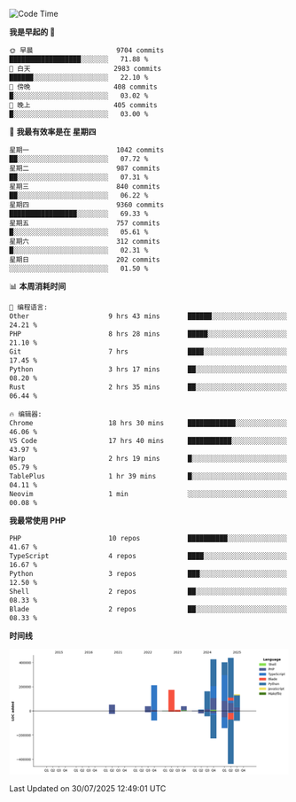 <!--START_SECTION:waka-->
![Code Time](http://img.shields.io/badge/Code%20Time-3%2C920%20hrs%2029%20mins-blue)

**我是早起的 🐤** 

```text
🌞 早晨                     9704 commits        ██████████████████░░░░░░░   71.88 % 
🌆 白天                     2983 commits        ██████░░░░░░░░░░░░░░░░░░░   22.10 % 
🌃 傍晚                     408 commits         █░░░░░░░░░░░░░░░░░░░░░░░░   03.02 % 
🌙 晚上                     405 commits         █░░░░░░░░░░░░░░░░░░░░░░░░   03.00 % 
```
📅 **我最有效率是在 星期四** 

```text
星期一                      1042 commits        ██░░░░░░░░░░░░░░░░░░░░░░░   07.72 % 
星期二                      987 commits         ██░░░░░░░░░░░░░░░░░░░░░░░   07.31 % 
星期三                      840 commits         ██░░░░░░░░░░░░░░░░░░░░░░░   06.22 % 
星期四                      9360 commits        █████████████████░░░░░░░░   69.33 % 
星期五                      757 commits         █░░░░░░░░░░░░░░░░░░░░░░░░   05.61 % 
星期六                      312 commits         █░░░░░░░░░░░░░░░░░░░░░░░░   02.31 % 
星期日                      202 commits         ░░░░░░░░░░░░░░░░░░░░░░░░░   01.50 % 
```


📊 **本周消耗时间** 

```text
💬 编程语言: 
Other                    9 hrs 43 mins       ██████░░░░░░░░░░░░░░░░░░░   24.21 % 
PHP                      8 hrs 28 mins       █████░░░░░░░░░░░░░░░░░░░░   21.10 % 
Git                      7 hrs               ████░░░░░░░░░░░░░░░░░░░░░   17.45 % 
Python                   3 hrs 17 mins       ██░░░░░░░░░░░░░░░░░░░░░░░   08.20 % 
Rust                     2 hrs 35 mins       ██░░░░░░░░░░░░░░░░░░░░░░░   06.44 % 

🔥 编辑器: 
Chrome                   18 hrs 30 mins      ████████████░░░░░░░░░░░░░   46.06 % 
VS Code                  17 hrs 40 mins      ███████████░░░░░░░░░░░░░░   43.97 % 
Warp                     2 hrs 19 mins       █░░░░░░░░░░░░░░░░░░░░░░░░   05.79 % 
TablePlus                1 hr 39 mins        █░░░░░░░░░░░░░░░░░░░░░░░░   04.11 % 
Neovim                   1 min               ░░░░░░░░░░░░░░░░░░░░░░░░░   00.08 % 
```

**我最常使用 PHP** 

```text
PHP                      10 repos            ██████████░░░░░░░░░░░░░░░   41.67 % 
TypeScript               4 repos             ████░░░░░░░░░░░░░░░░░░░░░   16.67 % 
Python                   3 repos             ███░░░░░░░░░░░░░░░░░░░░░░   12.50 % 
Shell                    2 repos             ██░░░░░░░░░░░░░░░░░░░░░░░   08.33 % 
Blade                    2 repos             ██░░░░░░░░░░░░░░░░░░░░░░░   08.33 % 
```



**时间线**

![Lines of Code chart](https://raw.githubusercontent.com/abrahamgreyson/abrahamgreyson/main/assets/bar_graph.png)


 Last Updated on 30/07/2025 12:49:01 UTC
<!--END_SECTION:waka-->
